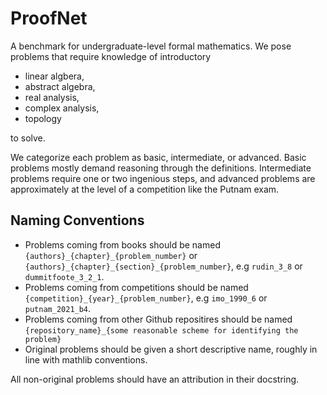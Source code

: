 # ProofNet
A benchmark for undergraduate-level formal mathematics. We pose problems that require knowledge of introductory
- linear algbera, 
- abstract algebra, 
- real analysis, 
- complex analysis, 
- topology 

to solve. 

We categorize each problem as basic, intermediate, or advanced. Basic problems mostly demand reasoning through the definitions. Intermediate problems require one or two ingenious steps, and advanced problems are approximately at the level of a competition like the Putnam exam. 
## Naming Conventions
- Problems coming from books should be named `{authors}_{chapter}_{problem_number}` or `{authors}_{chapter}_{section}_{problem_number}`, e.g `rudin_3_8` or `dummitfoote_3_2_1`. 
- Problems coming from competitions should be named `{competition}_{year}_{problem_number}`, e.g `imo_1990_6` or `putnam_2021_b4`. 
- Problems coming from other Github repositires should be named `{repository_name}_{some reasonable scheme for identifying the problem}` 
- Original problems should be given a short descriptive name, roughly in line with mathlib conventions. 

All non-original problems should have an attribution in their docstring. 
